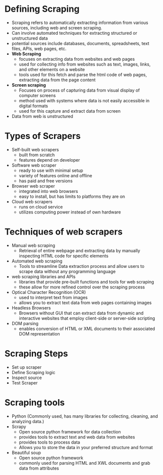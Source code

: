 # Defining Scraping  
- Scraping refers to automatically extracting information from various sources, including web and screen scraping.
- Can involve automated techniques for extracting structured or unstructured data
- potential sources include databases, documents, spreadsheets, text files, APIs, web pages, etc.
- **Web Scraping** 
	- focuses on extracting data from websites and web pages
	- used for collecting info from websites such as text, images, links, and other elements on a website
	- tools used for this fetch and parse the html code of web pages, extracting data from the page content
- **Screen scraping** 
	- Focuses on process of capturing data from visual display of computer screens
	- method used with systems where data is not easily accessible in digital formats
	- used for this capture and extract data from screen
- Data from web is unstructured
# Types of Scrapers
- Self-built web scrapers
	- built from scratch
	- features depend on developer
- Software web scraper
	- ready to use with minimal setup
	- variety of features online and offline
	- has paid and free versions
- Browser web scraper
	- integrated into web browsers
	- easy to install, but has limits to platforms they are on
- Cloud web scrapers
	- runs on cloud service
	- utilizes computing power instead of own hardware
# Techniques of web scrapers
- Manual web scraping
	- Retrieval of entire webpage and extracting data by manually inspecting HTML code for specific elements
- Automated web scraping
	- Tools to streamline Data extraction process and allow users to scrape data without any programming language
- web scraping libraries and APIs
	- libraries that provide pre-built functions and tools for web scraping
	- these allow for more refined control over the scraping process
- Optical Character Recognition (OCR)
	- used to interpret text from images
	- allows you to extract text data from web pages containing images 
- Headless Browsers
	- Browsers without GUI that can extract data from dynamic and interactive websites that employ client-side or server-side scripting
- DOM parsing
	- enables conversion of HTML or XML documents to their associated DOM representation
# Scraping Steps
- Set up scraper
- Define Scraping logic
- Inspect source
- Test Scraper
# Scraping tools
- Python (Commonly used, has many libraries for collecting, cleaning, and analyzing data.)
- Scrapy
	- Open source python framework for data collection
	- provides tools to extract text and web data from websites
	- provides tools to process data
	- Allows you to store the data in your preferred structure and format
- Beautiful soup
	- Open source python framework
	- commonly used for parsing HTML and XWL documents and grab data from attributes